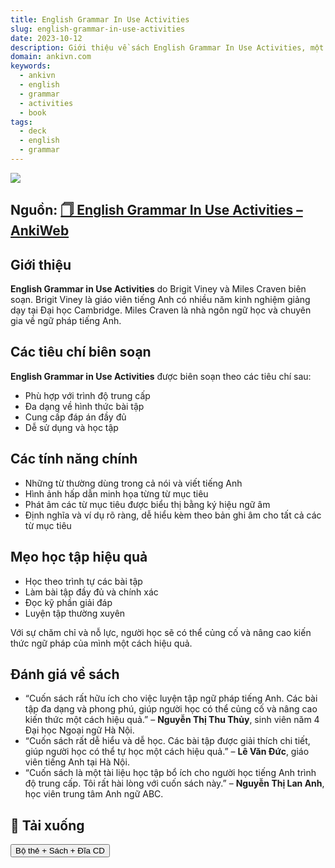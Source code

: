 ```yaml
---
title: English Grammar In Use Activities
slug: english-grammar-in-use-activities
date: 2023-10-12
description: Giới thiệu về sách English Grammar In Use Activities, một tài liệu học tập bổ ích cho người học tiếng Anh trình độ trung cấp.
domain: ankivn.com
keywords:
  - ankivn
  - english
  - grammar
  - activities
  - book
tags:
  - deck
  - english
  - grammar
---
```

![](../../static/images/x4DQ1ms.gif)

<!--truncate-->

## Nguồn: [🗍 English Grammar In Use Activities – AnkiWeb](https://ankiweb.net/shared/info/715945745)

## Giới thiệu

**English Grammar in Use Activities** do Brigit Viney và Miles Craven biên soạn. Brigit Viney là giáo viên tiếng Anh có nhiều năm kinh nghiệm giảng dạy tại Đại học Cambridge. Miles Craven là nhà ngôn ngữ học và chuyên gia về ngữ pháp tiếng Anh.

## Các tiêu chí biên soạn

**English Grammar in Use Activities** được biên soạn theo các tiêu chí sau:

- Phù hợp với trình độ trung cấp
- Đa dạng về hình thức bài tập
- Cung cấp đáp án đầy đủ
- Dễ sử dụng và học tập

## Các tính năng chính

- Những từ thường dùng trong cả nói và viết tiếng Anh
- Hình ảnh hấp dẫn minh họa từng từ mục tiêu
- Phát âm các từ mục tiêu được biểu thị bằng ký hiệu ngữ âm
- Định nghĩa và ví dụ rõ ràng, dễ hiểu kèm theo bản ghi âm cho tất cả các từ mục tiêu

## Mẹo học tập hiệu quả

- Học theo trình tự các bài tập
- Làm bài tập đầy đủ và chính xác
- Đọc kỹ phần giải đáp
- Luyện tập thường xuyên

Với sự chăm chỉ và nỗ lực, người học sẽ có thể củng cố và nâng cao kiến thức ngữ pháp của mình một cách hiệu quả.

## Đánh giá về sách

- “Cuốn sách rất hữu ích cho việc luyện tập ngữ pháp tiếng Anh. Các bài tập đa dạng và phong phú, giúp người học có thể củng cố và nâng cao kiến thức một cách hiệu quả.” – **Nguyễn Thị Thu Thủy**, sinh viên năm 4 Đại học Ngoại ngữ Hà Nội.
- “Cuốn sách rất dễ hiểu và dễ học. Các bài tập được giải thích chi tiết, giúp người học có thể tự học một cách hiệu quả.” – **Lê Văn Đức**, giáo viên tiếng Anh tại Hà Nội.
- “Cuốn sách là một tài liệu học tập bổ ích cho người học tiếng Anh trình độ trung cấp. Tôi rất hài lòng với cuốn sách này.” – **Nguyễn Thị Lan Anh**, học viên trung tâm Anh ngữ ABC.


## 🔗 Tải xuống


<div style={{display: 'flex', justifyContent: 'left', gap: '20px'}}> <a href="https://drive.google.com/drive/folders/10DRQb7-lstcvjeWb883iv-1nWV1zACyS?usp=sharing"> <button class="buttonPrimary" type="button">Bộ thẻ + Sách + Đĩa CD</button> </a> </div>